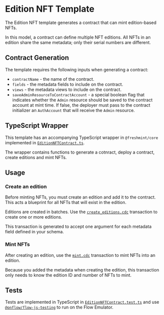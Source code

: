 # Edition NFT Template

The Edition NFT template generates a contract that can mint edition-based NFTs.

In this model, a contract can define multiple NFT editions.
All NFTs in an edition share the same metadata;
only their serial numbers are different.

## Contract Generation

The template requires the following inputs when generating a contract:

- `contractName` - the name of the contract.
- `fields` - the metadata fields to include on the contract.
- `views` - the metadata views to include on the contract.
- `saveAdminResourceToContractAccount` - a special boolean flag that indicates whether the `Admin` resource should be saved to the contract account at mint time. If false, the deployer must pass to the contract initializer an `AuthAccount` that will receive the `Admin` resource.

## TypeScript Wrapper

This template has an accompanying TypeScript wrapper in `@freshmint/core` implemented in [`EditionNFTContract.ts`](../../../packages/core/contracts/EditionNFTContract.ts).

The wrapper contains functions to generate a cotnract, 
deploy a contract, create editions and mint NFTs.

## Usage

### Create an edition

Before minting NFTs, you must create an edition and add it to the contract.
This acts a blueprint for all NFTs that will exist in the edition.

Editions are created in batches. Use the [`create_editions.cdc`](./transactions/create_editions.template.cdc) transaction to create one or more editions.

This transaction is generated to accept one argument for each metadata field defined in your schema.

### Mint NFTs

After creating an edition, use the [`mint.cdc`](./transactions/mint.template.cdc) transaction to
mint NFTs into an edition.

Because you added the metadata when creating the edition,
this transaction only needs to know the edition ID and number of NFTs to mint.

## Tests

Tests are implemented in TypeScript in [`EditionNFTContract.test.ts`](../../../packages/core/contracts/EditionNFTContract.test.ts) and use [`@onflow/flow-js-testing`](https://github.com/onflow/flow-js-testing) to run on the Flow Emulator.
